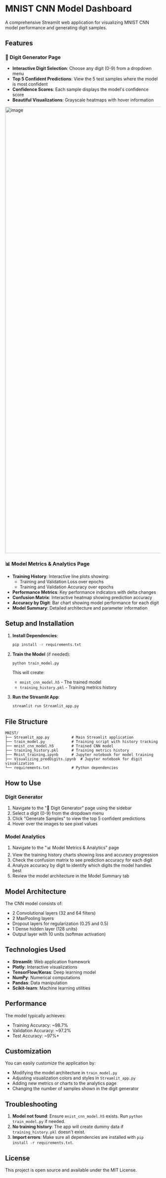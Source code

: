 # MNIST CNN Model Dashboard

A comprehensive Streamlit web application for visualizing MNIST CNN model performance and generating digit samples.

## Features

### 🎯 Digit Generator Page
- **Interactive Digit Selection**: Choose any digit (0-9) from a dropdown menu
- **Top 5 Confident Predictions**: View the 5 test samples where the model is most confident
- **Confidence Scores**: Each sample displays the model's confidence score
- **Beautiful Visualizations**: Grayscale heatmaps with hover information

<img width="1440" alt="image" src="https://github.com/user-attachments/assets/8fe8a58a-eadb-41c8-b5f3-51bb9c3d19f2" />


### 📊 Model Metrics & Analytics Page
- **Training History**: Interactive line plots showing:
  - Training and Validation Loss over epochs
  - Training and Validation Accuracy over epochs
- **Performance Metrics**: Key performance indicators with delta changes
- **Confusion Matrix**: Interactive heatmap showing prediction accuracy
- **Accuracy by Digit**: Bar chart showing model performance for each digit
- **Model Summary**: Detailed architecture and parameter information

## Setup and Installation

1. **Install Dependencies**:
   ```bash
   pip install -r requirements.txt
   ```

2. **Train the Model** (if needed):
   ```bash
   python train_model.py
   ```
   This will create:
   - `mnist_cnn_model.h5` - The trained model
   - `training_history.pkl` - Training metrics history

3. **Run the Streamlit App**:
   ```bash
   streamlit run Streamlit_app.py
   ```

## File Structure

```
MNIST/
├── Streamlit_app.py          # Main Streamlit application
├── train_model.py            # Training script with history tracking
├── mnist_cnn_model.h5        # Trained CNN model
├── training_history.pkl      # Training metrics history
├── Mnist_training.ipynb      # Jupyter notebook for model training
├── Visualizing_predDigits.ipynb  # Jupyter notebook for digit visualization
└── requirements.txt          # Python dependencies
```

## How to Use

### Digit Generator
1. Navigate to the "🎯 Digit Generator" page using the sidebar
2. Select a digit (0-9) from the dropdown menu
3. Click "Generate Samples" to view the top 5 confident predictions
4. Hover over the images to see pixel values

### Model Analytics
1. Navigate to the "📊 Model Metrics & Analytics" page
2. View the training history charts showing loss and accuracy progression
3. Check the confusion matrix to see prediction accuracy for each digit
4. Analyze accuracy by digit to identify which digits the model handles best
5. Review the model architecture in the Model Summary tab

## Model Architecture

The CNN model consists of:
- 2 Convolutional layers (32 and 64 filters)
- 2 MaxPooling layers
- Dropout layers for regularization (0.25 and 0.5)
- 1 Dense hidden layer (128 units)
- Output layer with 10 units (softmax activation)

## Technologies Used

- **Streamlit**: Web application framework
- **Plotly**: Interactive visualizations
- **TensorFlow/Keras**: Deep learning model
- **NumPy**: Numerical computations
- **Pandas**: Data manipulation
- **Scikit-learn**: Machine learning utilities

## Performance

The model typically achieves:
- Training Accuracy: ~98.7%
- Validation Accuracy: ~97.2%
- Test Accuracy: ~97%+

## Customization

You can easily customize the application by:
- Modifying the model architecture in `train_model.py`
- Adjusting visualization colors and styles in `Streamlit_app.py`
- Adding new metrics or charts to the analytics page
- Changing the number of samples shown in the digit generator

## Troubleshooting

1. **Model not found**: Ensure `mnist_cnn_model.h5` exists. Run `python train_model.py` if needed.
2. **No training history**: The app will create dummy data if `training_history.pkl` doesn't exist.
3. **Import errors**: Make sure all dependencies are installed with `pip install -r requirements.txt`.

## License

This project is open source and available under the MIT License.
